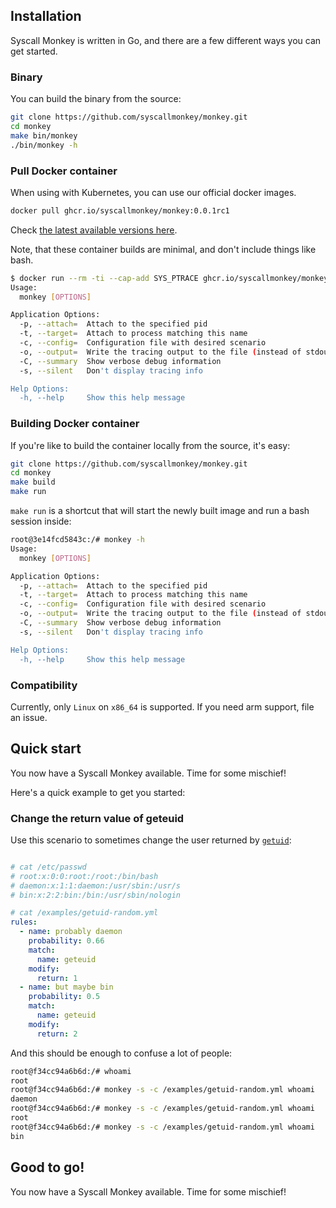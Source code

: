 ## Installation

Syscall Monkey is written in Go, and there are a few different ways you can get started.

### Binary

You can build the binary from the source:

```sh
git clone https://github.com/syscallmonkey/monkey.git
cd monkey
make bin/monkey
./bin/monkey -h
```

### Pull Docker container

When using with Kubernetes, you can use our official docker images.

```sh
docker pull ghcr.io/syscallmonkey/monkey:0.0.1rc1
```

Check [the latest available versions here](https://github.com/syscallmonkey/monkey/pkgs/container/monkey).

Note, that these container builds are minimal, and don't include things like bash.

```sh
$ docker run --rm -ti --cap-add SYS_PTRACE ghcr.io/syscallmonkey/monkey:0.0.1 -h
Usage:
  monkey [OPTIONS]

Application Options:
  -p, --attach=  Attach to the specified pid
  -t, --target=  Attach to process matching this name
  -c, --config=  Configuration file with desired scenario
  -o, --output=  Write the tracing output to the file (instead of stdout)
  -C, --summary  Show verbose debug information
  -s, --silent   Don't display tracing info

Help Options:
  -h, --help     Show this help message
```


### Building Docker container

If you're like to build the container locally from the source, it's easy:

```sh
git clone https://github.com/syscallmonkey/monkey.git
cd monkey
make build
make run
```

`make run` is a shortcut that will start the newly built image and run a bash session inside:

```sh
root@3e14fcd5843c:/# monkey -h
Usage:
  monkey [OPTIONS]

Application Options:
  -p, --attach=  Attach to the specified pid
  -t, --target=  Attach to process matching this name
  -c, --config=  Configuration file with desired scenario
  -o, --output=  Write the tracing output to the file (instead of stdout)
  -C, --summary  Show verbose debug information
  -s, --silent   Don't display tracing info

Help Options:
  -h, --help     Show this help message
```

### Compatibility

Currently, only `Linux` on `x86_64` is supported. If you need arm support, file an issue.



## Quick start

You now have a Syscall Monkey available. Time for some mischief!

Here's a quick example to get you started:

### Change the return value of geteuid

Use this scenario to sometimes change the user returned by [`getuid`](https://linux.die.net/man/2/geteuid):

```yaml

# cat /etc/passwd
# root:x:0:0:root:/root:/bin/bash
# daemon:x:1:1:daemon:/usr/sbin:/usr/s
# bin:x:2:2:bin:/bin:/usr/sbin/nologin

# cat /examples/getuid-random.yml
rules:
  - name: probably daemon
    probability: 0.66
    match:
      name: geteuid
    modify:
      return: 1
  - name: but maybe bin
    probability: 0.5
    match:
      name: geteuid
    modify:
      return: 2
```

And this should be enough to confuse a lot of people:

```sh
root@f34cc94a6b6d:/# whoami
root
root@f34cc94a6b6d:/# monkey -s -c /examples/getuid-random.yml whoami
daemon
root@f34cc94a6b6d:/# monkey -s -c /examples/getuid-random.yml whoami
root
root@f34cc94a6b6d:/# monkey -s -c /examples/getuid-random.yml whoami
bin
```

## Good to go!

You now have a Syscall Monkey available. Time for some mischief!
